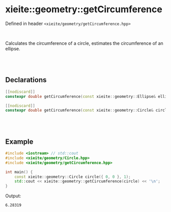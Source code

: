# xieite::geometry::getCircumference
Defined in header `<xieite/geometry/getCircumference.hpp>`

<br/>

Calculates the circumference of a circle, estimates the circumference of an ellipse.

<br/><br/>

## Declarations
```cpp
[[nodiscard]]
constexpr double getCircumference(const xieite::geometry::Ellipse& ellipse) noexcept;
```
```cpp
[[nodiscard]]
constexpr double getCircumference(const xieite::geometry::Circle& circle) noexcept;
```

<br/><br/>

## Example
```cpp
#include <iostream> // std::cout
#include <xieite/geometry/Circle.hpp>
#include <xieite/geometry/getCircumference.hpp>

int main() {
	const xieite::geometry::Circle circle({ 0, 0 }, 1);
	std::cout << xieite::geometry::getCircumference(circle) << '\n';
}
```
Output:
```
6.28319
```
